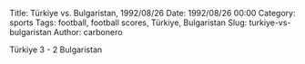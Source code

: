Title: Türkiye vs. Bulgaristan, 1992/08/26
Date: 1992/08/26 00:00
Category: sports
Tags: football, football scores, Türkiye, Bulgaristan
Slug: turkiye-vs-bulgaristan
Author: carbonero


Türkiye 3 - 2 Bulgaristan
